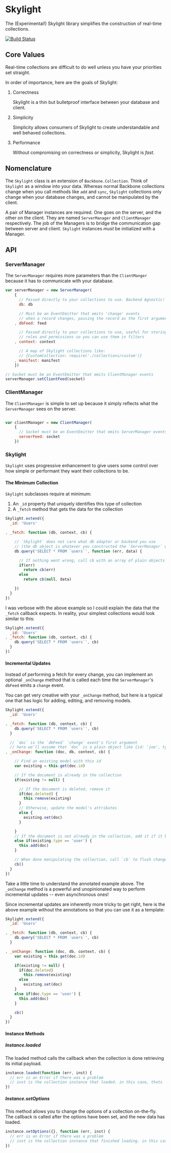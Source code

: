 # Skylight

The (Experimental!) Skylight library simplifies the construction of real-time collections.

[![Build Status](https://travis-ci.org/ben-ng/skylight.png?branch=master)](https://travis-ci.org/ben-ng/skylight)

## Core Values

Real-time collections are difficult to do well unless you have your priorities set straight.

In order of importance, here are the goals of Skylight:

1. Correctness

    Skylight is a thin but bulletproof interface between your database and client.

2. Simplicity

    Simplicity allows consumers of Skylight to create understandable and well behaved collections.

3. Performance

    Without compromising on correctness or simplicity, Skylight is *fast*.

## Nomenclature

The `Skylight` class is an extension of `Backbone.Collection`. Think of `Skylight` as a window into your data. Whereas normal Backbone collections change when you call methods like `add` and `sync`, `Skylight` collections only change when your database changes, and cannot be manipulated by the client.

A pair of Manager instances are required. One goes on the server, and the other on the client. They are named `ServerManager` and `ClientManager` respectively. The job of the Managers is to bridge the communication gap between server and client. `Skylight` instances *must* be initialized with a Manager.

## API

### ServerManager

The `ServerManager` requires more parameters than the `ClientManger` because it has to communicate with your database.

```js
var serverManager = new ServerManager(
    {
      // Passed directly to your collections to use. Backend Agnostic!
      db: db

      // Must be an EventEmitter that emits 'change' events
      // when a record changes, passing the record as the first argument
    , dbFeed: feed

      // Passed directly to your collections to use, useful for storing user
      // roles and permissions so you can use them in filters
    , context: context

      // A map of Skylight collections like:
      // {CustomCollection: require('./collections/custom')}
    , manifest: manifest
    })

// Socket must be an EventEmitter that emits ClientManager events
serverManager.setClientFeed(socket)
```

### ClientManager

The `ClientManager` is simple to set up because it simply reflects what the `ServerManager` sees on the server.

```js

var clientManager = new ClientManager(
    {
      // Socket must be an EventEmitter that emits ServerManager events
      serverFeed: socket
    })

```

### Skylight

`Skylight` uses progressive enhancement to give users some control over how simple or performant they want their collections to be.

#### The Minimum Collection

`Skylight` subclasses require at minimum:

1. An `_id` property that uniquely identifies this type of collection
2. A `_fetch` method that gets the data for the collection

```js
Skylight.extend({
  _id: 'Users'

, _fetch: function (db, context, cb) {

    // `Skylight` does not care what db adapter or backend you use
    // (the db object is whatever you constructed the `ServerManager` with)
    db.query('SELECT * FROM `users`', function (err, data) {

      // If nothing went wrong, call cb with an array of plain objects
      if(err)
        return cb(err)
      else
        return cb(null, data)

    })
  }
})
```

I was verbose with the above example so I could explain the data that the `_fetch` callback expects. In reality, your simplest collections would look similar to this:

```js
Skylight.extend({
  _id: 'Users'
, _fetch: function (db, context, cb) {
    db.query('SELECT * FROM `users`', cb)
  }
})
```

#### Incremental Updates

Instead of performing a fetch for every change, you can implement an optional `_onChange` method that is called each time the `ServerManager`'s `dbFeed` emits a `change` event.

You can get very creative with your `_onChange` method, but here is a typical one that has logic for adding, editing, and removing models.

```js
Skylight.extend({
  _id: 'Users'

, _fetch: function (db, context, cb) {
    db.query('SELECT * FROM `users`', cb)
  }

  // `doc` is the `dbFeed` `change` event's first argument
  // here we'll assume that `doc` is a plain object like {id: 'joe', type: 'user'}
, _onChange: function (doc, db, context, cb) {

    // Find an existing model with this id
    var existing = this.get(doc.id)

    // If the document is already in the collection
    if(existing != null) {

      // If the document is deleted, remove it
      if(doc.deleted) {
        this.remove(existing)
      }
      // Otherwise, update the model's attributes
      else {
        existing.set(doc)
      }

    }
    // If the document is not already in the collection, add it if it belongs
    else if(existing.type == 'user') {
      this.add(doc)
    }

    // When done manipulating the collection, call `cb` to flush changes
    cb()
  }
})
```

Take a little time to understand the annotated example above. The `_onChange` method is a powerful and unopinionated way to perform incremental updates -- even asynchronous ones!

Since incremental updates are inherently more tricky to get right, here is the above example without the annotations so that you can use it as a template:

```js
Skylight.extend({
  _id: 'Users'

, _fetch: function (db, context, cb) {
    db.query('SELECT * FROM `users`', cb)
  }

, _onChange: function (doc, db, context, cb) {
    var existing = this.get(doc.id)

    if(existing != null) {
      if(doc.deleted)
        this.remove(existing)
      else
        existing.set(doc)
    }
    else if(doc.type == 'user') {
      this.add(doc)
    }

    cb()
  }
})
```

#### Instance Methods

##### Instance.loaded

The loaded method calls the callback when the collection is done retrieving its initial payload.

```js
instance.loaded(function (err, inst) {
  // err is an Error if there was a problem
  // inst is the collection instance that loaded. in this case, thats `instance`.
})
```

##### Instance.setOptions

This method allows you to change the options of a collection on-the-fly. The callback is called after the options have been set, and the new data has loaded.

```js
instance.setOptions({}, function (err, inst) {
  // err is an Error if there was a problem
  // inst is the collection instance that finished loading. in this case, thats `instance`.
})
```
